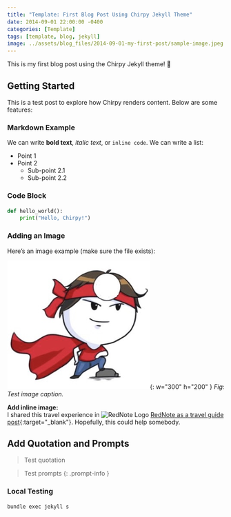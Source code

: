 ```yaml
---
title: "Template: First Blog Post Using Chirpy Jekyll Theme"
date: 2014-09-01 22:00:00 -0400
categories: [Template]
tags: [template, blog, jekyll]
image: ../assets/blog_files/2014-09-01-my-first-post/sample-image.jpeg
---
```


This is my first blog post using the Chirpy Jekyll theme! 🚀

## Getting Started

This is a test post to explore how Chirpy renders content. Below are some features:

### Markdown Example
We can write **bold text**, *italic text*, or `inline code`. We can write a list:
- Point 1
- Point 2
  - Sub-point 2.1
  - Sub-point 2.2

### Code Block
```python
def hello_world():
    print("Hello, Chirpy!")
```

### Adding an Image
Here’s an image example (make sure the file exists):

![alt text](../assets/blog_files/2014-09-01-my-first-post/sample-image.jpeg){: w="300" h="200" }
_Fig: Test image caption._

**Add inline image:**  
I shared this travel experience in <span><img src="https://upload.wikimedia.org/wikipedia/commons/thumb/c/c1/XiaohongshuLOGO.svg/512px-XiaohongshuLOGO.svg.png" alt="RedNote Logo" style="width: 20px; height: 20px;"></span> [RedNote as a travel guide post](https://www.xiaohongshu.com/discovery/item/6770486b000000000901699d?source=webshare&xhsshare=pc_web&xsec_token=ABYJwKkar-FcqNZocrAta0-D_KnYYA1ePeQWorz4yenaY=&xsec_source=pc_share){:target="_blank"}. Hopefully, this could help somebody.

## Add Quotation and Prompts

>Test quotation

>Test prompts
{: .prompt-info }


### Local Testing
```bash
bundle exec jekyll s
```